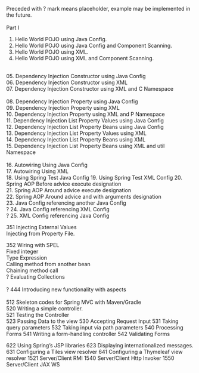 Preceded with ? mark means placeholder, example may be implemented in the future.<br/>
<br/>
Part I<br/>
01. Hello World POJO using Java Config.<br/>
02. Hello World POJO using Java Config and Component Scanning.<br/>
03. Hello World POJO using XML.<br/>
04. Hello World POJO using XML and Component Scanning.<br/>
<br/>
05. Dependency Injection Constructor using Java Config<br/>
06. Dependency Injection Constructor using XML<br/>
07. Dependency Injection Constructor using XML and C Namespace <br/>
<br/>
08. Dependency Injection Property using Java Config<br/>
09. Dependency Injection Property using XML<br/>
10. Dependency Injection Property using XML and P Namespace<br/>
11. Dependency Injection List Property Values using Java Config<br/>
12. Dependency Injection List Property Beans using Java Config<br/>
13. Dependency Injection List Property Values using XML<br/>
14. Dependency Injection List Property Beans using XML<br/>
15. Dependency Injection List Property Beans using XML and util Namespace<br/>
<br/>
16. Autowiring Using Java Config<br/>
17. Autowiring Using XML<br/>
18. Using Spring Test Java Config
19. Using Spring Test XML Config
20. Spring AOP Before advice execute designation<br/>
21. Spring AOP Around advice execute designation<br/>
22. Spring AOP Around advice and with arguments designation<br/>
23. Java Config referencing another Java Config<br/>
? 24. Java Config referencing XML Config<br/>
? 25. XML Config referencing Java Config<br/>

351 Injecting External Values<br/>
	Injecting from Property File.


352 Wiring with SPEL<br/>
	Fixed integer<br/>
	Type Expression<br/>
	Calling method from another bean<br/>
	Chaining method call<br/>
?	Evaluating Collections<br/>
<br/>
? 444 Introducing new functionality with aspects<br/>
<br/>
512 Skeleton codes for Spring MVC with Maven/Gradle<br/>
520 Writing a simple controller.<br/>
521 Testing the Controller<br/>
523 Passing Data to the view
530 Accepting Request Input
531 Taking query parameters
532 Taking input via path parameters
540 Processing Forms
541 Writing a form-handling controller
542 Validating Forms

622 Using Spring’s JSP libraries
623 Displaying internationalized messages.
631 Configuring a Tiles view resolver
641 Configuring a Thymeleaf view resolver
1521 Server/Client RMI
1540 Server/Client Http Invoker
1550 Server/Client JAX WS


